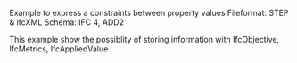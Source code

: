 Example to express a constraints between property values
Fileformat: STEP & ifcXML
Schema: IFC 4, ADD2

This example show the possiblity of storing information with IfcObjective, IfcMetrics, IfcAppliedValue
